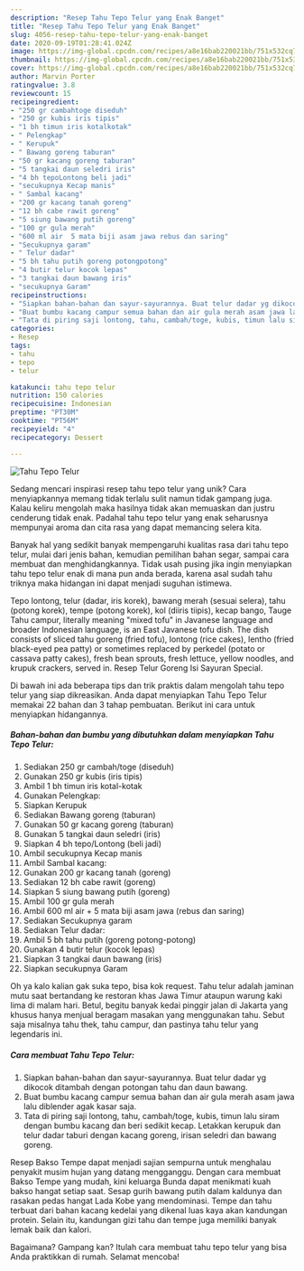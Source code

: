 ```yaml
---
description: "Resep Tahu Tepo Telur yang Enak Banget"
title: "Resep Tahu Tepo Telur yang Enak Banget"
slug: 4056-resep-tahu-tepo-telur-yang-enak-banget
date: 2020-09-19T01:28:41.024Z
image: https://img-global.cpcdn.com/recipes/a8e16bab220021bb/751x532cq70/tahu-tepo-telur-foto-resep-utama.jpg
thumbnail: https://img-global.cpcdn.com/recipes/a8e16bab220021bb/751x532cq70/tahu-tepo-telur-foto-resep-utama.jpg
cover: https://img-global.cpcdn.com/recipes/a8e16bab220021bb/751x532cq70/tahu-tepo-telur-foto-resep-utama.jpg
author: Marvin Porter
ratingvalue: 3.8
reviewcount: 15
recipeingredient:
- "250 gr cambahtoge diseduh"
- "250 gr kubis iris tipis"
- "1 bh timun iris kotalkotak"
- " Pelengkap"
- " Kerupuk"
- " Bawang goreng taburan"
- "50 gr kacang goreng taburan"
- "5 tangkai daun seledri iris"
- "4 bh tepoLontong beli jadi"
- "secukupnya Kecap manis"
- " Sambal kacang"
- "200 gr kacang tanah goreng"
- "12 bh cabe rawit goreng"
- "5 siung bawang putih goreng"
- "100 gr gula merah"
- "600 ml air  5 mata biji asam jawa rebus dan saring"
- "Secukupnya garam"
- " Telur dadar"
- "5 bh tahu putih goreng potongpotong"
- "4 butir telur kocok lepas"
- "3 tangkai daun bawang iris"
- "secukupnya Garam"
recipeinstructions:
- "Siapkan bahan-bahan dan sayur-sayurannya. Buat telur dadar yg dikocok ditambah dengan potongan tahu dan daun bawang."
- "Buat bumbu kacang campur semua bahan dan air gula merah asam jawa lalu diblender agak kasar saja."
- "Tata di piring saji lontong, tahu, cambah/toge, kubis, timun lalu siram dengan bumbu kacang dan beri sedikit kecap. Letakkan kerupuk dan telur dadar taburi dengan kacang goreng, irisan seledri dan bawang goreng."
categories:
- Resep
tags:
- tahu
- tepo
- telur

katakunci: tahu tepo telur 
nutrition: 150 calories
recipecuisine: Indonesian
preptime: "PT30M"
cooktime: "PT56M"
recipeyield: "4"
recipecategory: Dessert

---
```



![Tahu Tepo Telur](https://img-global.cpcdn.com/recipes/a8e16bab220021bb/751x532cq70/tahu-tepo-telur-foto-resep-utama.jpg)

Sedang mencari inspirasi resep tahu tepo telur yang unik? Cara menyiapkannya memang tidak terlalu sulit namun tidak gampang juga. Kalau keliru mengolah maka hasilnya tidak akan memuaskan dan justru cenderung tidak enak. Padahal tahu tepo telur yang enak seharusnya mempunyai aroma dan cita rasa yang dapat memancing selera kita.

Banyak hal yang sedikit banyak mempengaruhi kualitas rasa dari tahu tepo telur, mulai dari jenis bahan, kemudian pemilihan bahan segar, sampai cara membuat dan menghidangkannya. Tidak usah pusing jika ingin menyiapkan tahu tepo telur enak di mana pun anda berada, karena asal sudah tahu triknya maka hidangan ini dapat menjadi suguhan istimewa.

Tepo lontong, telur (dadar, iris korek), bawang merah (sesuai selera), tahu (potong korek), tempe (potong korek), kol (diiris tiipis), kecap bango, Tauge Tahu campur, literally meaning &#34;mixed tofu&#34; in Javanese language and broader Indonesian language, is an East Javanese tofu dish. The dish consists of sliced tahu goreng (fried tofu), lontong (rice cakes), lentho (fried black-eyed pea patty) or sometimes replaced by perkedel (potato or cassava patty cakes), fresh bean sprouts, fresh lettuce, yellow noodles, and krupuk crackers, served in. Resep Telur Goreng Isi Sayuran Special.


Di bawah ini ada beberapa tips dan trik praktis dalam mengolah tahu tepo telur yang siap dikreasikan. Anda dapat menyiapkan Tahu Tepo Telur memakai 22 bahan dan 3 tahap pembuatan. Berikut ini cara untuk menyiapkan hidangannya.

<!--inarticleads1-->

##### Bahan-bahan dan bumbu yang dibutuhkan dalam menyiapkan Tahu Tepo Telur:

1. Sediakan 250 gr cambah/toge (diseduh)
1. Gunakan 250 gr kubis (iris tipis)
1. Ambil 1 bh timun iris kotal-kotak
1. Gunakan  Pelengkap:
1. Siapkan  Kerupuk
1. Sediakan  Bawang goreng (taburan)
1. Gunakan 50 gr kacang goreng (taburan)
1. Gunakan 5 tangkai daun seledri (iris)
1. Siapkan 4 bh tepo/Lontong (beli jadi)
1. Ambil secukupnya Kecap manis
1. Ambil  Sambal kacang:
1. Gunakan 200 gr kacang tanah (goreng)
1. Sediakan 12 bh cabe rawit (goreng)
1. Siapkan 5 siung bawang putih (goreng)
1. Ambil 100 gr gula merah
1. Ambil 600 ml air + 5 mata biji asam jawa (rebus dan saring)
1. Sediakan Secukupnya garam
1. Sediakan  Telur dadar:
1. Ambil 5 bh tahu putih (goreng potong-potong)
1. Gunakan 4 butir telur (kocok lepas)
1. Siapkan 3 tangkai daun bawang (iris)
1. Siapkan secukupnya Garam


Oh ya kalo kalian gak suka tepo, bisa kok request. Tahu telur adalah jaminan mutu saat bertandang ke restoran khas Jawa Timur ataupun warung kaki lima di malam hari. Betul, begitu banyak kedai pinggir jalan di Jakarta yang khusus hanya menjual beragam masakan yang menggunakan tahu. Sebut saja misalnya tahu thek, tahu campur, dan pastinya tahu telur yang legendaris ini. 

<!--inarticleads2-->

##### Cara membuat Tahu Tepo Telur:

1. Siapkan bahan-bahan dan sayur-sayurannya. Buat telur dadar yg dikocok ditambah dengan potongan tahu dan daun bawang.
1. Buat bumbu kacang campur semua bahan dan air gula merah asam jawa lalu diblender agak kasar saja.
1. Tata di piring saji lontong, tahu, cambah/toge, kubis, timun lalu siram dengan bumbu kacang dan beri sedikit kecap. Letakkan kerupuk dan telur dadar taburi dengan kacang goreng, irisan seledri dan bawang goreng.


Resep Bakso Tempe dapat menjadi sajian sempurna untuk menghalau penyakit musim hujan yang datang mengganggu. Dengan cara membuat Bakso Tempe yang mudah, kini keluarga Bunda dapat menikmati kuah bakso hangat setiap saat. Sesap gurih bawang putih dalam kaldunya dan rasakan pedas hangat Lada Kobe yang mendominasi. Tempe dan tahu terbuat dari bahan kacang kedelai yang dikenal luas kaya akan kandungan protein. Selain itu, kandungan gizi tahu dan tempe juga memiliki banyak lemak baik dan kalori. 

Bagaimana? Gampang kan? Itulah cara membuat tahu tepo telur yang bisa Anda praktikkan di rumah. Selamat mencoba!

